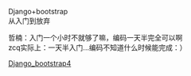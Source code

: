 Django+bootstrap  
从入门到放弃  

哲楠：入门一个小时不就够了嘛，编码一天半完全可以啊  
zcq实际上：一天半入门...编码不知道什么时候能完成：）  

[Django_bootstrap4](https://github.com/zostera/django-bootstrap4 "zcq哭了")  